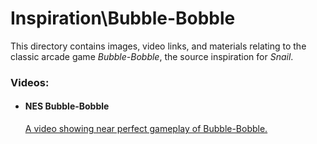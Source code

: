 <h1>Inspiration\Bubble-Bobble</h1>
<p>This directory contains images, video links, and materials relating to the classic arcade game <em>Bubble-Bobble</em>, the source inspiration for <em>Snail</em>.</p>
<h3>Videos:</h3>
<ul>
	<li>
		<h4>NES Bubble-Bobble</h4>
		<a href="http://www.youtube.com/watch?v=ij3f4_APEow">A video showing near perfect gameplay of Bubble-Bobble.</a>
	</li>
</ul>
